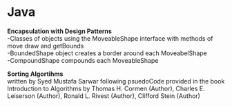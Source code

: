 # Java

**Encapsulation with Design Patterns**  
  -Classes of objects using the MoveableShape interface with methods of move draw and getBounds  
    -BoundedShape object creates a border around each MoveabelShape  
    -CompoundShape compounds each MoveableShape  
    
    
    
**Sorting Algortihms**  
  written by Syed Mustafa Sarwar following psuedoCode provided in the book Introduction to Algorithms by Thomas H. Cormen (Author), Charles E. Leiserson (Author), Ronald L. Rivest (Author), Clifford Stein (Author)
